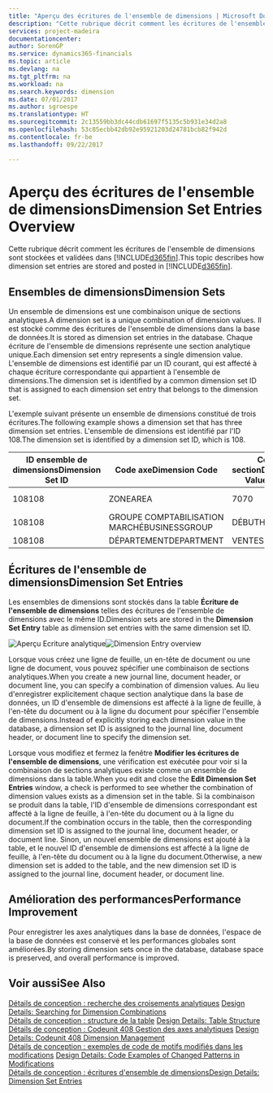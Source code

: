 ```yaml
---
title: "Aperçu des écritures de l'ensemble de dimensions | Microsoft Docs"
description: "Cette rubrique décrit comment les écritures de l'ensemble de dimensions sont stockées et validées dans [!INCLUDE[d365fin](includes/d365fin_md.md)]."
services: project-madeira
documentationcenter: 
author: SorenGP
ms.service: dynamics365-financials
ms.topic: article
ms.devlang: na
ms.tgt_pltfrm: na
ms.workload: na
ms.search.keywords: dimension
ms.date: 07/01/2017
ms.author: sgroespe
ms.translationtype: HT
ms.sourcegitcommit: 2c13559bb3dc44cdb61697f5135c5b931e34d2a8
ms.openlocfilehash: 53c85ecbb42db92e95921203d24781bcb82f942d
ms.contentlocale: fr-be
ms.lasthandoff: 09/22/2017

---
```

# <a name="dimension-set-entries-overview"></a><span data-ttu-id="4567b-103">Aperçu des écritures de l'ensemble de dimensions</span><span class="sxs-lookup"><span data-stu-id="4567b-103">Dimension Set Entries Overview</span></span>
<span data-ttu-id="4567b-104">Cette rubrique décrit comment les écritures de l'ensemble de dimensions sont stockées et validées dans [!INCLUDE[d365fin](includes/d365fin_md.md)].</span><span class="sxs-lookup"><span data-stu-id="4567b-104">This topic describes how dimension set entries are stored and posted in [!INCLUDE[d365fin](includes/d365fin_md.md)].</span></span>  
  
## <a name="dimension-sets"></a><span data-ttu-id="4567b-105">Ensembles de dimensions</span><span class="sxs-lookup"><span data-stu-id="4567b-105">Dimension Sets</span></span>  
<span data-ttu-id="4567b-106">Un ensemble de dimensions est une combinaison unique de sections analytiques.</span><span class="sxs-lookup"><span data-stu-id="4567b-106">A dimension set is a unique combination of dimension values.</span></span> <span data-ttu-id="4567b-107">Il est stocké comme des écritures de l'ensemble de dimensions dans la base de données.</span><span class="sxs-lookup"><span data-stu-id="4567b-107">It is stored as dimension set entries in the database.</span></span> <span data-ttu-id="4567b-108">Chaque écriture de l'ensemble de dimensions représente une section analytique unique.</span><span class="sxs-lookup"><span data-stu-id="4567b-108">Each dimension set entry represents a single dimension value.</span></span> <span data-ttu-id="4567b-109">L'ensemble de dimensions est identifié par un ID courant, qui est affecté à chaque écriture correspondante qui appartient à l'ensemble de dimensions.</span><span class="sxs-lookup"><span data-stu-id="4567b-109">The dimension set is identified by a common dimension set ID that is assigned to each dimension set entry that belongs to the dimension set.</span></span>  
  
<span data-ttu-id="4567b-110">L'exemple suivant présente un ensemble de dimensions constitué de trois écritures.</span><span class="sxs-lookup"><span data-stu-id="4567b-110">The following example shows a dimension set that has three dimension set entries.</span></span> <span data-ttu-id="4567b-111">L'ensemble de dimensions est identifié par l'ID 108.</span><span class="sxs-lookup"><span data-stu-id="4567b-111">The dimension set is identified by a dimension set ID, which is 108.</span></span>  
  
|<span data-ttu-id="4567b-112">ID ensemble de dimensions</span><span class="sxs-lookup"><span data-stu-id="4567b-112">Dimension Set ID</span></span>|<span data-ttu-id="4567b-113">Code axe</span><span class="sxs-lookup"><span data-stu-id="4567b-113">Dimension Code</span></span>|<span data-ttu-id="4567b-114">Code section</span><span class="sxs-lookup"><span data-stu-id="4567b-114">Dimension Value Code</span></span>|<span data-ttu-id="4567b-115">Nom de la section analytique</span><span class="sxs-lookup"><span data-stu-id="4567b-115">Dimension Value Name</span></span>|  
|----------------------|--------------------|--------------------------|--------------------------|  
|<span data-ttu-id="4567b-116">108</span><span class="sxs-lookup"><span data-stu-id="4567b-116">108</span></span>|<span data-ttu-id="4567b-117">ZONE</span><span class="sxs-lookup"><span data-stu-id="4567b-117">AREA</span></span>|<span data-ttu-id="4567b-118">70</span><span class="sxs-lookup"><span data-stu-id="4567b-118">70</span></span>|<span data-ttu-id="4567b-119">Amérique du Nord</span><span class="sxs-lookup"><span data-stu-id="4567b-119">America North</span></span>|  
|<span data-ttu-id="4567b-120">108</span><span class="sxs-lookup"><span data-stu-id="4567b-120">108</span></span>|<span data-ttu-id="4567b-121">GROUPE COMPTABILISATION MARCHÉ</span><span class="sxs-lookup"><span data-stu-id="4567b-121">BUSINESSGROUP</span></span>|<span data-ttu-id="4567b-122">DÉBUT</span><span class="sxs-lookup"><span data-stu-id="4567b-122">HOME</span></span>|<span data-ttu-id="4567b-123">Accueil</span><span class="sxs-lookup"><span data-stu-id="4567b-123">Home</span></span>|  
|<span data-ttu-id="4567b-124">108</span><span class="sxs-lookup"><span data-stu-id="4567b-124">108</span></span>|<span data-ttu-id="4567b-125">DÉPARTEMENT</span><span class="sxs-lookup"><span data-stu-id="4567b-125">DEPARTMENT</span></span>|<span data-ttu-id="4567b-126">VENTES</span><span class="sxs-lookup"><span data-stu-id="4567b-126">SALES</span></span>|<span data-ttu-id="4567b-127">Ventes</span><span class="sxs-lookup"><span data-stu-id="4567b-127">Sales</span></span>|  
  
## <a name="dimension-set-entries"></a><span data-ttu-id="4567b-128">Écritures de l'ensemble de dimensions</span><span class="sxs-lookup"><span data-stu-id="4567b-128">Dimension Set Entries</span></span>  
<span data-ttu-id="4567b-129">Les ensembles de dimensions sont stockés dans la table **Écriture de l'ensemble de dimensions** telles des écritures de l'ensemble de dimensions avec le même ID.</span><span class="sxs-lookup"><span data-stu-id="4567b-129">Dimension sets are stored in the **Dimension Set Entry** table as dimension set entries with the same dimension set ID.</span></span>  
  
<span data-ttu-id="4567b-130">![Aperçu Ecriture analytique](media/dimensionentrynav7.png "DimensionEntryNAV7")</span><span class="sxs-lookup"><span data-stu-id="4567b-130">![Dimension Entry overview](media/dimensionentrynav7.png "DimensionEntryNAV7")</span></span>  
  
<span data-ttu-id="4567b-131">Lorsque vous créez une ligne de feuille, un en-tête de document ou une ligne de document, vous pouvez spécifier une combinaison de sections analytiques.</span><span class="sxs-lookup"><span data-stu-id="4567b-131">When you create a new journal line, document header, or document line, you can specify a combination of dimension values.</span></span> <span data-ttu-id="4567b-132">Au lieu d'enregistrer explicitement chaque section analytique dans la base de données, un ID d'ensemble de dimensions est affecté à la ligne de feuille, à l'en-tête du document ou à la ligne du document pour spécifier l'ensemble de dimensions.</span><span class="sxs-lookup"><span data-stu-id="4567b-132">Instead of explicitly storing each dimension value in the database, a dimension set ID is assigned to the journal line, document header, or document line to specify the dimension set.</span></span>  
  
<span data-ttu-id="4567b-133">Lorsque vous modifiez et fermez la fenêtre **Modifier les écritures de l'ensemble de dimensions**, une vérification est exécutée pour voir si la combinaison de sections analytiques existe comme un ensemble de dimensions dans la table.</span><span class="sxs-lookup"><span data-stu-id="4567b-133">When you edit and close the **Edit Dimension Set Entries** window, a check is performed to see whether the combination of dimension values exists as a dimension set in the table.</span></span> <span data-ttu-id="4567b-134">Si la combinaison se produit dans la table, l'ID d'ensemble de dimensions correspondant est affecté à la ligne de feuille, à l'en-tête du document ou à la ligne du document.</span><span class="sxs-lookup"><span data-stu-id="4567b-134">If the combination occurs in the table, then the corresponding dimension set ID is assigned to the journal line, document header, or document line.</span></span> <span data-ttu-id="4567b-135">Sinon, un nouvel ensemble de dimensions est ajouté à la table, et le nouvel ID d'ensemble de dimensions est affecté à la ligne de feuille, à l'en-tête du document ou à la ligne du document.</span><span class="sxs-lookup"><span data-stu-id="4567b-135">Otherwise, a new dimension set is added to the table, and the new dimension set ID is assigned to the journal line, document header, or document line.</span></span>  
  
## <a name="performance-improvement"></a><span data-ttu-id="4567b-136">Amélioration des performances</span><span class="sxs-lookup"><span data-stu-id="4567b-136">Performance Improvement</span></span>  
<span data-ttu-id="4567b-137">Pour enregistrer les axes analytiques dans la base de données, l'espace de la base de données est conservé et les performances globales sont améliorées.</span><span class="sxs-lookup"><span data-stu-id="4567b-137">By storing dimension sets once in the database, database space is preserved, and overall performance is improved.</span></span>  
  
## <a name="see-also"></a><span data-ttu-id="4567b-138">Voir aussi</span><span class="sxs-lookup"><span data-stu-id="4567b-138">See Also</span></span>  
<span data-ttu-id="4567b-139">[Détails de conception : recherche des croisements analytiques](design-details-searching-for-dimension-combinations.md) </span><span class="sxs-lookup"><span data-stu-id="4567b-139">[Design Details: Searching for Dimension Combinations](design-details-searching-for-dimension-combinations.md) </span></span>  
<span data-ttu-id="4567b-140">[Détails de conception : structure de la table](design-details-table-structure.md) </span><span class="sxs-lookup"><span data-stu-id="4567b-140">[Design Details: Table Structure](design-details-table-structure.md) </span></span>  
<span data-ttu-id="4567b-141">[Détails de conception : Codeunit 408 Gestion des axes analytiques](design-details-codeunit-408-dimension-management.md) </span><span class="sxs-lookup"><span data-stu-id="4567b-141">[Design Details: Codeunit 408 Dimension Management](design-details-codeunit-408-dimension-management.md) </span></span>  
<span data-ttu-id="4567b-142">[Détails de conception : exemples de code de motifs modifiés dans les modifications](design-details-code-examples-of-changed-patterns-in-modifications.md) </span><span class="sxs-lookup"><span data-stu-id="4567b-142">[Design Details: Code Examples of Changed Patterns in Modifications](design-details-code-examples-of-changed-patterns-in-modifications.md) </span></span>  
[<span data-ttu-id="4567b-143">Détails de conception : écritures d'ensemble de dimensions</span><span class="sxs-lookup"><span data-stu-id="4567b-143">Design Details: Dimension Set Entries</span></span>](design-details-dimension-set-entries.md)   


